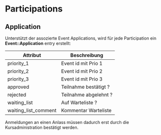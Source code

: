 # Participations

## Application

Unterstützt der assozierte Event Applications, wird für jede Participation ein **Event::Application** entry erstellt:

| Attribut              | Beschreibung      |
|-----------------------|-------------------|
| priority_1 | Event id mit Prio 1          |
| priority_2 | Event id mit Prio 2          |
| priority_3 | Event id mit Prio 3          |
| approved   | Teilnahme bestätigt ?   |
| rejected   | Teilnahme abgelehnt ?   |
| waiting_list   | Auf Warteliste ?   |
| waiting_list_comment   | Kommentar Warteliste   |

Anmeldungen an einen Anlass müssen dadurch erst durch die Kursadministration bestätigt werden.
